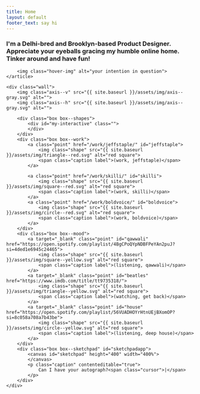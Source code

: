```yaml
---
title: Home
layout: default
footer_text: say hi
---
```


<section class="section index__hero" style="max-height: 960px;">
    <article>
        <h3>
            I'm a Delhi-bred and Brooklyn-based Product Designer. 
            Appreciate your eyeballs gracing my humble online home. 
            Tinker around and have fun!
        </h3>

        <img class="hover-img" alt="your intention in question">
    </article>

    <div class="wall">
        <img class="axis--v" src="{{ site.baseurl }}/assets/img/axis--gray.svg" alt="">
        <img class="axis--h" src="{{ site.baseurl }}/assets/img/axis--gray.svg" alt="">

        <div class="box box--shapes">
            <div id="my-interactive" class="">
            </div>
        </div>
        <div class="box box--work">
            <a class="point" href="/work/jeffstaple/" id="jeffstaple">
                <img class="shape" src="{{ site.baseurl }}/assets/img/triangle--red.svg" alt="red square">
                <span class="caption label">(work, jeffstaple)</span>
            </a>
            
            <a class="point" href="/work/skilli/" id="skilli">
                <img class="shape" src="{{ site.baseurl }}/assets/img/square--red.svg" alt="red square">
                <span class="caption label">(work, skilli)</span>
            </a>
            <a class="point" href="/work/boldvoice/" id="boldvoice">
                <img class="shape" src="{{ site.baseurl }}/assets/img/circle--red.svg" alt="red square">
                <span class="caption label">(work, boldvoice)</span>
            </a>
        </div>
        <div class="box box--mood">
            <a target="_blank" class="point" id="qawwali" href="https://open.spotify.com/playlist/4BgCPoQYpNDBFPeYAn2puJ?si=4ded1e6945c24465">
                <img class="shape" src="{{ site.baseurl }}/assets/img/square--yellow.svg" alt="red square">
                <span class="caption label">(listening, qawwali)</span>
            </a>
            <a target="_blank" class="point" id="beatles" href="https://www.imdb.com/title/tt9735318/">
                <img class="shape" src="{{ site.baseurl }}/assets/img/triangle--yellow.svg" alt="red square">
                <span class="caption label">(watching, get back)</span>
            </a>
            <a target="_blank" class="point" id="house" href="https://open.spotify.com/playlist/56VUADHOYrHtnUEjBXomOP?si=8c058a708a7b43be">
                <img class="shape" src="{{ site.baseurl }}/assets/img/circle--yellow.svg" alt="red square">
                <span class="caption label">(listening, deep house)</span>
            </a>
        </div>
        <div class="box box--sketchpad" id="sketchpadapp">
            <canvas id="sketchpad" height="400" width="400%">
            </canvas>
            <p class="caption" contenteditable="true">
                Can I have your autograph?<span class="cursor">|</span>
            </p>
        </div>
    </div>
</section>

<script type="module">
    import Interactive from "https://vectorjs.org/interactive.js";

    // Construct an interactive within the HTML element with the id "my-interactive"
    // let myInteractive = new Interactive("my-interactive");
    let myInteractive = new Interactive('my-interactive',{
        // width: 1300,
        // height: 1300,
        width: 1000,
        height: 1000,
        originX: 300,
        originY: 150
    });
    // myInteractive.border = true;

    // Construct a control point at the the location (100, 100)
    // let button = myInteractive.button( 100, 75, "My Button");
    // let control = myInteractive.control(100, 100);
    // let rectangle = myInteractive.rectangle( 50, 50, 100, 50);

    // circle

    let circle = myInteractive.circle(0, 0, 0);
    circle.classList.add('default');
    let l1 = myInteractive.line(0, 0, 0, 0);
    l1.stroke = 'cornflowerblue';
    // let text = myInteractive.text(-25, -275, "");
    
    let centerControl = myInteractive.control(-205, 80);
    let radiusControl = myInteractive.control(-150, 80);
    // let centerControl = myInteractive.control(-205, 50);
    // let radiusControl = myInteractive.control(-250, 50);
    circle.update = function () {
        this.cx = centerControl.x;
        this.cy = centerControl.y;
        this.r = Math.abs(radiusControl.x - centerControl.x);
    };
    circle.update();
    circle.addDependency(centerControl);
    circle.addDependency(radiusControl);
    radiusControl.update = function () {
        this.x += centerControl.dx;
        this.y += centerControl.dy;
    };
    radiusControl.addDependency(centerControl);
    radiusControl.constrainToX();
    l1.update = function () {
        this.x1 = centerControl.x;
        this.y1 = centerControl.y;
        this.x2 = radiusControl.x;
        this.y2 = radiusControl.y;
    };
    l1.update();
    l1.addDependency(centerControl);
    l1.addDependency(radiusControl);
    // TODO: this is rather hacky, and probably best replaced by implementing the
    // tspan element in our SVG wrapper class.
    // text.update = function () {
    //     let tag = `<tspan style="fill:purple">circle</tspan>`;
    //     let cx = `<tspan style="fill:#ab6f00">cx</tspan>`;
    //     let cy = `<tspan style="fill:#ab6f00">cy</tspan>`;
    //     let r = `<tspan style="fill:#ab6f00">r</tspan>`;
    //     this.contents = `&lt;${tag} ${cx}="${circle.cx.toFixed(0)}"
    //                             ${cy}="${circle.cy.toFixed(0)}"
    //                             ${r}="${circle.r.toFixed(0)}"&gt`;
    // };
    // text.update();
    // text.addDependency(circle);
    export default {
        title: 'myInteractive SVG Circle',
        description: 'This interactive demonstrates the basic properties of the SVG Circle Element. It has on control point which controls the position of the center of the circle and another control point which controls the length of the radius.',
        interactive: myInteractive,
        input: [
            centerControl,
            radiusControl
        ],
        tags: ['svg', 'circle']
    };

    // Print the two objects to the console
    // console.log( control, myInteractive);

    // triangle

    // Create two control points
    // let p1 = myInteractive.control(-100, -40);
    // let p2 = myInteractive.control(-200, 100);
    
    let p1 = myInteractive.control(-4, -100);
    let p2 = myInteractive.control(-124, 128);

    // let p1 = myInteractive.control(-200, 100);
    // let p2 = myInteractive.control(-100, -40);
    // let p1 = myInteractive.control(100, -80);
    // let p2 = myInteractive.control(-100, 80);
    let group = myInteractive.group();
    // Create a line between the points
    let triangle = group.path('');
    triangle.root.style.fill = 'transparent';
    triangle.style.stroke = 'none';
    triangle.addDependency(p1);
    triangle.addDependency(p2);
    triangle.update = function () {
        this.d = `M ${p1.x} ${p1.y} L ${p1.x} ${p2.y} L ${p2.x} ${p2.y}z`;
    };
    triangle.update();
    let mirrorTriangle = myInteractive.path(triangle.d);
    mirrorTriangle.addDependency(triangle);
    mirrorTriangle.update = function () {
        mirrorTriangle.d = triangle.d;
    };
    let square = group.rectangle(0 - .5, 0 - .5, 40 - .5, 40 - .5);
    square.style.fill = 'transparent';
    square.style.fillOpacity = '.3';
    square.addDependency(p1, p2);
    square.update = function () {
        square.x = p1.x - square.width / 2;
        square.y = p2.y - square.height / 2;
    };
    square.update();
    mirrorCircle(p2);
    function mirrorCircle(point) {
        let circle = group.circle(point.x, point.y, 30);
        circle.root.style.fill = 'transparent';
        circle.root.style.fillOpacity = '.3';
        circle.addDependency(point);
        circle.update = function () {
            this.cx = point.x;
            this.cy = point.y;
        };
        circle.update();
    }
    // Draw a triangle for display
    let clipPath = myInteractive.clipPath();
    let display_triangle = clipPath.path('');
    display_triangle.root.style.strokeWidth = '2px';
    display_triangle.addDependency(triangle);
    display_triangle.update = function () {
        this.d = triangle.d;
    };
    display_triangle.update();
    group.root.setAttribute('clip-path', `url(#${clipPath.id})`);
    //# sourceMappingURL=right-triangle.js.map


    // rectangle 
    let rect = myInteractive.rectangle(0, 0, 0, 0);
    rect.classList.add('default');
    let c1 = myInteractive.control(-250, -100);
    // let c2 = myInteractive.control(-150, -2);
    let c2 = myInteractive.control(-100, -9);
    // let c1 = myInteractive.control(150, 100);
    // let c2 = myInteractive.control(450, 200);
    // let text = myInteractive.text(25, 275, "");
    c2.update = function () {
        this.x += c1.dx;
        this.y += c1.dy;
    };
    c2.addDependency(c1);
    rect.update = function () {
        this.x = c1.x;
        this.y = c1.y;
        this.width = c2.x - c1.x;
        this.height = c2.y - c1.y;
    };
    rect.update();
    rect.addDependency(c1);
    rect.addDependency(c2);
    // TODO: this is rather hacky, and probably best replaced by implementing the
    // tspan element in our SVG wrapper class.
    // text.update = function () {
    //     let tag = `<tspan style="fill:purple">rect</tspan>`;
    //     let x = `<tspan style="fill:#ab6f00">x</tspan>`;
    //     let y = `<tspan style="fill:#ab6f00">y</tspan>`;
    //     let width = `<tspan style="fill:#ab6f00">width</tspan>`;
    //     let height = `<tspan style="fill:#ab6f00">height</tspan>`;
    //     this.contents = `&lt;${tag} ${x}="${rect.x.toFixed(0)}
    //                             ${y}="${rect.y.toFixed(0)}
    //                             ${width}="${rect.width.toFixed(0)}
    //                             ${height}="${rect.height.toFixed(0)}"&gt`;
    // };
    // text.update();
    // text.addDependency(rect);
</script>



<script type="module">

import {Interactive, getScriptName} from "https://vectorjs.org/index.js";

// Construct an interactive within the HTML element with the id "my-interactive"
// let myInteractive = new Interactive("my-interactive");
// myInteractive.border = true;

// // Construct a control point at the the location (100, 100)
// let control = myInteractive.control(100, 100);

// // Print the two objects to the console
// console.log( control, myInteractive);


    import interact from 
    'https://cdn.interactjs.io/v1.10.6/interactjs/index.js'
    
    // interact('.item').draggable({
    //   listeners: {
    //     move (event) {
    //       console.log(event.pageX,
    //                   event.pageY)
    //     }
    //   }
    // })





    // "use strict";

// interact('.resize-drag').resizable({
//   // resize from all edges and corners
//   edges: {
//     left: true,
//     right: true,
//     bottom: true,
//     top: true
//   },
//   listeners: {
//     move(event) {
//       var target = event.target;
//       var x = parseFloat(target.getAttribute('data-x')) || 0;
//       var y = parseFloat(target.getAttribute('data-y')) || 0; // update the element's style

//       target.style.width = event.rect.width + 'px';
//       target.style.height = event.rect.height + 'px'; // translate when resizing from top or left edges

//       x += event.deltaRect.left;
//       y += event.deltaRect.top;
//       target.style.webkitTransform = target.style.transform = 'translate(' + x + 'px,' + y + 'px)';
//       target.setAttribute('data-x', x);
//       target.setAttribute('data-y', y);
//       target.textContent = Math.round(event.rect.width) + '\u00D7' + Math.round(event.rect.height);
//     }

//   },
//   modifiers: [// keep the edges inside the parent
//   interact.modifiers.restrictEdges({
//     outer: 'parent'
//   }), // minimum size
//   interact.modifiers.restrictSize({
//     min: {
//       width: 100,
//       height: 50
//     }
//   })],
//   inertia: true
// }).draggable({
//   listeners: {
//     move: window.dragMoveListener
//   },
//   inertia: true,
//   modifiers: [interact.modifiers.restrictRect({
//     restriction: 'parent',
//     endOnly: true
//   })]
// });
</script>

<script type="module">
    /**
* @title Interactive SVG Circle
* @description This interactive demonstrates the basic properties of the SVG Circle Element.
* @tags [svg]
/**
* @title Interactive SVG Circle
* @description This interactive demonstrates the basic properties of the SVG Circle Element.
* @tags [svg]
*/
// import { Interactive, getScriptName } from '../../index.js';
// let interactive = new Interactive(getScriptName());
// interactive.border = true;
// interactive.width = 736;
// let circle = interactive.circle(0, 0, 0);
// circle.classList.add('default');
// let l1 = interactive.line(0, 0, 0, 0);
// l1.stroke = 'cornflowerblue';
// let text = interactive.text(25, 275, "");
// let centerControl = interactive.control(300, 150);
// let radiusControl = interactive.control(375, 150);
// circle.update = function () {
//     this.cx = centerControl.x;
//     this.cy = centerControl.y;
//     this.r = Math.abs(radiusControl.x - centerControl.x);
// };
// circle.update();
// circle.addDependency(centerControl);
// circle.addDependency(radiusControl);
// radiusControl.update = function () {
//     this.x += centerControl.dx;
//     this.y += centerControl.dy;
// };
// radiusControl.addDependency(centerControl);
// radiusControl.constrainToX();
// l1.update = function () {
//     this.x1 = centerControl.x;
//     this.y1 = centerControl.y;
//     this.x2 = radiusControl.x;
//     this.y2 = radiusControl.y;
// };
// l1.update();
// l1.addDependency(centerControl);
// l1.addDependency(radiusControl);
// // TODO: this is rather hacky, and probably best replaced by implementing the
// // tspan element in our SVG wrapper class.
// text.update = function () {
//     let tag = `<tspan style="fill:purple">circle</tspan>`;
//     let cx = `<tspan style="fill:#ab6f00">cx</tspan>`;
//     let cy = `<tspan style="fill:#ab6f00">cy</tspan>`;
//     let r = `<tspan style="fill:#ab6f00">r</tspan>`;
//     this.contents = `&lt;${tag} ${cx}="${circle.cx.toFixed(0)}"
//                               ${cy}="${circle.cy.toFixed(0)}"
//                               ${r}="${circle.r.toFixed(0)}"&gt`;
// };
// text.update();
// text.addDependency(circle);
// export default {
//     title: 'Interactive SVG Circle',
//     description: 'This interactive demonstrates the basic properties of the SVG Circle Element. It has on control point which controls the position of the center of the circle and another control point which controls the length of the radius.',
//     interactive: interactive,
//     input: [
//         centerControl,
//         radiusControl
//     ],
//     tags: ['svg', 'circle']
// };
// # sourceMappingURL=svg-circle.js.map

/**
* @title Interactive SVG Clip Path
* @description This interactive demonstrates how a clip path is applied to another element.
* @tags [svg]
*/
// import { Interactive, getScriptName } from '../../index.js';
// Initialize the interactive
// let myInteractive = new Interactive("my-interactive");

</script>